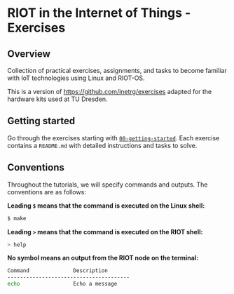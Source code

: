 # RIOT in the Internet of Things - Exercises

## Overview

Collection of practical exercises, assignments, and tasks to become familiar
with IoT technologies using Linux and RIOT-OS.

This is a version of https://github.com/inetrg/exercises
adapted for the hardware kits used at TU Dresden.

## Getting started

Go through the exercises starting with [`00-getting-started`](./00-getting-started/README.md).
Each exercise contains a `README.md` with detailed instructions and tasks to solve.


## Conventions
Throughout the tutorials, we will specify commands and outputs.
The conventions are as follows:

**Leading `$` means that the command is executed on the Linux shell:**
```sh
$ make
```

**Leading `>` means that the command is executed on the RIOT shell:**
```sh
> help
```

**No symbol means an output from the RIOT node on the terminal:**
```sh
Command              Description
---------------------------------------
echo                 Echo a message
```
